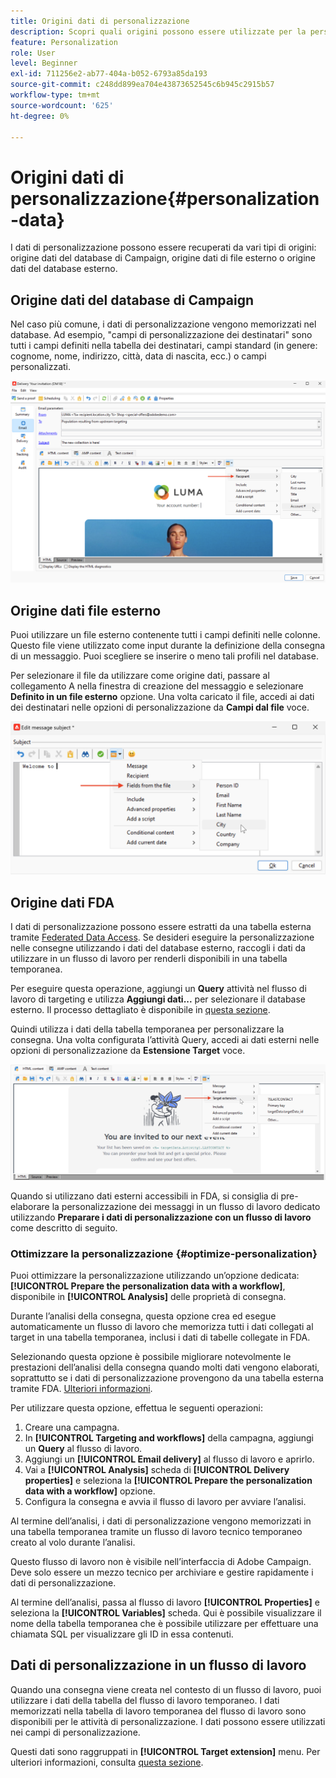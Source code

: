 ```yaml
---
title: Origini dati di personalizzazione
description: Scopri quali origini possono essere utilizzate per la personalizzazione
feature: Personalization
role: User
level: Beginner
exl-id: 711256e2-ab77-404a-b052-6793a85da193
source-git-commit: c248dd899ea704e43873652545c6b945c2915b57
workflow-type: tm+mt
source-wordcount: '625'
ht-degree: 0%

---
```


# Origini dati di personalizzazione{#personalization-data}

I dati di personalizzazione possono essere recuperati da vari tipi di origini: origine dati del database di Campaign, origine dati di file esterno o origine dati del database esterno.

## Origine dati del database di Campaign

Nel caso più comune, i dati di personalizzazione vengono memorizzati nel database. Ad esempio, &quot;campi di personalizzazione dei destinatari&quot; sono tutti i campi definiti nella tabella dei destinatari, campi standard (in genere: cognome, nome, indirizzo, città, data di nascita, ecc.) o campi personalizzati.

![Campi di personalizzazione della campagna in un messaggio e-mail](assets/perso-campaign-datasource.png)


## Origine dati file esterno

Puoi utilizzare un file esterno contenente tutti i campi definiti nelle colonne. Questo file viene utilizzato come input durante la definizione della consegna di un messaggio. Puoi scegliere se inserire o meno tali profili nel database.

Per selezionare il file da utilizzare come origine dati, passare al collegamento A nella finestra di creazione del messaggio e selezionare **Definito in un file esterno** opzione. Una volta caricato il file, accedi ai dati dei destinatari nelle opzioni di personalizzazione da **Campi dal file** voce.

![Dati di personalizzazione da un file](assets/perso-from-file.png)


## Origine dati FDA

I dati di personalizzazione possono essere estratti da una tabella esterna tramite [Federated Data Access](../connect/fda.md).  Se desideri eseguire la personalizzazione nelle consegne utilizzando i dati del database esterno, raccogli i dati da utilizzare in un flusso di lavoro per renderli disponibili in una tabella temporanea.

Per eseguire questa operazione, aggiungi un **Query** attività nel flusso di lavoro di targeting e utilizza **Aggiungi dati...** per selezionare il database esterno. Il processo dettagliato è disponibile in [questa sezione](../../automation/workflow/query.md#adding-data).

Quindi utilizza i dati della tabella temporanea per personalizzare la consegna. Una volta configurata l’attività Query, accedi ai dati esterni nelle opzioni di personalizzazione da **Estensione Target** voce.

![Dati di personalizzazione da un database esterno](assets/perso-external-db.png)

Quando si utilizzano dati esterni accessibili in FDA, si consiglia di pre-elaborare la personalizzazione dei messaggi in un flusso di lavoro dedicato utilizzando **Preparare i dati di personalizzazione con un flusso di lavoro** come descritto di seguito.

### Ottimizzare la personalizzazione {#optimize-personalization}

Puoi ottimizzare la personalizzazione utilizzando un’opzione dedicata: **[!UICONTROL Prepare the personalization data with a workflow]**, disponibile in **[!UICONTROL Analysis]** delle proprietà di consegna.

Durante l’analisi della consegna, questa opzione crea ed esegue automaticamente un flusso di lavoro che memorizza tutti i dati collegati al target in una tabella temporanea, inclusi i dati di tabelle collegate in FDA.

Selezionando questa opzione è possibile migliorare notevolmente le prestazioni dell’analisi della consegna quando molti dati vengono elaborati, soprattutto se i dati di personalizzazione provengono da una tabella esterna tramite FDA. [Ulteriori informazioni](../connect/fda.md).

Per utilizzare questa opzione, effettua le seguenti operazioni:

1. Creare una campagna.
1. In **[!UICONTROL Targeting and workflows]** della campagna, aggiungi un **Query** al flusso di lavoro.
1. Aggiungi un **[!UICONTROL Email delivery]** al flusso di lavoro e aprirlo.
1. Vai a **[!UICONTROL Analysis]** scheda di **[!UICONTROL Delivery properties]** e seleziona la **[!UICONTROL Prepare the personalization data with a workflow]** opzione.
1. Configura la consegna e avvia il flusso di lavoro per avviare l’analisi.

Al termine dell’analisi, i dati di personalizzazione vengono memorizzati in una tabella temporanea tramite un flusso di lavoro tecnico temporaneo creato al volo durante l’analisi.

Questo flusso di lavoro non è visibile nell’interfaccia di Adobe Campaign. Deve solo essere un mezzo tecnico per archiviare e gestire rapidamente i dati di personalizzazione.

Al termine dell’analisi, passa al flusso di lavoro **[!UICONTROL Properties]** e seleziona la **[!UICONTROL Variables]** scheda. Qui è possibile visualizzare il nome della tabella temporanea che è possibile utilizzare per effettuare una chiamata SQL per visualizzare gli ID in essa contenuti.

## Dati di personalizzazione in un flusso di lavoro

Quando una consegna viene creata nel contesto di un flusso di lavoro, puoi utilizzare i dati della tabella del flusso di lavoro temporaneo. I dati memorizzati nella tabella di lavoro temporanea del flusso di lavoro sono disponibili per le attività di personalizzazione. I dati possono essere utilizzati nei campi di personalizzazione.

Questi dati sono raggruppati in **[!UICONTROL Target extension]** menu. Per ulteriori informazioni, consulta  [questa sezione](../../automation/workflow/use-workflow-data.md#target-data).
